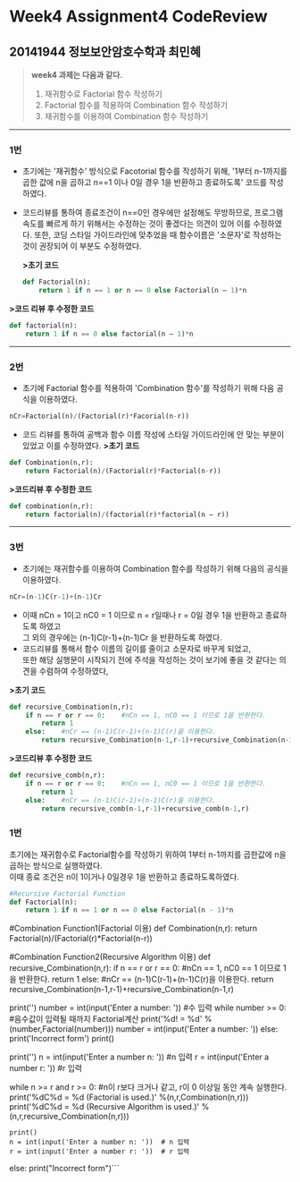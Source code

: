 # Week4 Assignment4 CodeReview
## 20141944 정보보안암호수학과 최민혜

>**week4 과제는 다음과 같다.**
>1. 재귀함수로 Factorial 함수 작성하기
>2. Factorial 함수를 적용하여 Combination 함수 작성하기
>3. 재귀함수를 이용하여 Combination 함수 작성하기
---
### 1번
 * 초기에는 '재귀함수' 방식으로 Facotorial 함수를 작성하기 위해, '1부터 n-1까지를 곱한 값에 n을 곱하고 n==1 이나 0일 경우 1을 반환하고 종료하도록' 코드를 작성하였다.  
 * 코드리뷰를 통하여 종료조건이 n==0인 경우에만 설정해도 무방하므로, 프로그램 속도를 빠르게 하기 위해서는 수정하는 것이 좋겠다는 의견이 있어 이를 수정하였다. 또한, 코딩 스타일 가이드라인에 맞추었을 때 함수이름은 '소문자'로 작성하는 것이 권장되어 이 부분도 수정하였다.

    **>초기 코드**
    ```python
    def Factorial(n):
        return 1 if n == 1 or n == 0 else Factorial(n – 1)*n
    ```
**>코드 리뷰 후 수정한 코드**
```python
def factorial(n):
    return 1 if n == 0 else factorial(n – 1)*n
```
---
### 2번
* 초기에 Factorial 함수를 적용하여 'Combination 함수'를 작성하기 위해 다음 공식을 이용하였다.
```python
nCr=Factorial(n)/(Factorial(r)*Facorial(n-r))
```
* 코드 리뷰를 통하여 공백과 함수 이름 작성에 스타일 가이드라인에 안 맞는 부분이 있었고 이를 수정하였다.
**>초기 코드**
```python
def Combination(n,r):
    return Factorial(n)/(Factorial(r)*Factorial(n-r))
```

**>코드리뷰 후 수정한 코드**
```python
def combination(n,r):
    return factorial(n)/(factorial(r)*factorial(n – r))
```
---
### 3번
* 초기에는 재귀함수를 이용하여 Combination 함수를 작성하기 위해 다음의 공식을 이용하였다.
```python
nCr=(n-1)C(r-1)+(n-1)Cr
```
* 이때 nCn = 1이고 nC0 = 1 이므로 n = r일때나 r = 0일 경우 1을 반환하고 종료하도록 하였고  
그 외의 경우에는 (n-1)C(r-1)+(n-1)Cr 을 반환하도록 하였다.  
* 코드리뷰를 통해서 함수 이름의 길이를 줄이고 소문자로 바꾸게 되었고,  
또한 해당 실행문이 시작되기 전에 주석을 작성하는 것이 보기에 좋을 것 같다는 의견을 수렴하여 수정하였다,

**>초기 코드**
```python
def recursive_Combination(n,r):
    if n == r or r == 0:    #nCn == 1, nC0 == 1 이므로 1을 반환한다.
        return 1
    else:    #nCr == (n-1)C(r-1)+(n-1)C(r)을 이용한다.
        return recursive_Combination(n-1,r-1)+recursive_Combination(n-1,r)
```
**>코드리뷰 후 수정한 코드**
```python
def recursive_comb(n,r):
    if n == r or r == 0:    #nCn == 1, nC0 == 1 이므로 1을 반환한다.
        return 1
    else:    #nCr == (n-1)C(r-1)+(n-1)C(r)을 이용한다.
        return recursive_comb(n-1,r-1)+recursive_comb(n-1,r)
```
### 1번
 초기에는 재귀함수로 Factorial함수를 작성하기 위하여 1부터 n-1까지를 곱한값에 n을 곱하는 방식으로 실행하였다.  
 이때 종료 조건은 n이 1이거나 0일경우 1을 반환하고 종료하도록하였다.
```python
#Recursive Factorial Function
def Factorial(n):
    return 1 if n == 1 or n == 0 else Factorial(n - 1)*n
```
#Combination Function1(Factorial 이용)
def Combination(n,r):
    return Factorial(n)/(Factorial(r)*Factorial(n-r))

#Combination Function2(Recursive Algorithm 이용)
def recursive_Combination(n,r):
    if n == r or r == 0:    #nCn == 1, nC0 == 1 이므로 1을 반환한다.
        return 1
    else:    #nCr == (n-1)C(r-1)+(n-1)C(r)을 이용한다.
        return recursive_Combination(n-1,r-1)+recursive_Combination(n-1,r)


print('<Factorial calculation>')
number = int(input('Enter a number: '))    #수 입력
while number >= 0:    #음수값이 입력될 때까지 Factorial계산
    print('%d! = %d' %(number,Factorial(number)))
    number = int(input('Enter a number: '))
else:
    print('Incorrect form')
print()

print('<Combination nCr>')
n = int(input('Enter a number n: '))    #n 입력
r = int(input('Enter a number r: '))    #r 입력

while n >= r and r >= 0:    #n이 r보다 크거나 같고, r이 0 이상일 동안 계속 실행한다.
    print('%dC%d = %d (Factorial is used.)' %(n,r,Combination(n,r)))
    print('%dC%d = %d (Recursive Algorithm is used.)' %(n,r,recursive_Combination(n,r)))

    print()
    n = int(input('Enter a number n: '))  # n 입력
    r = int(input('Enter a number r: '))  # r 입력
else:
print("Incorrect form")```
